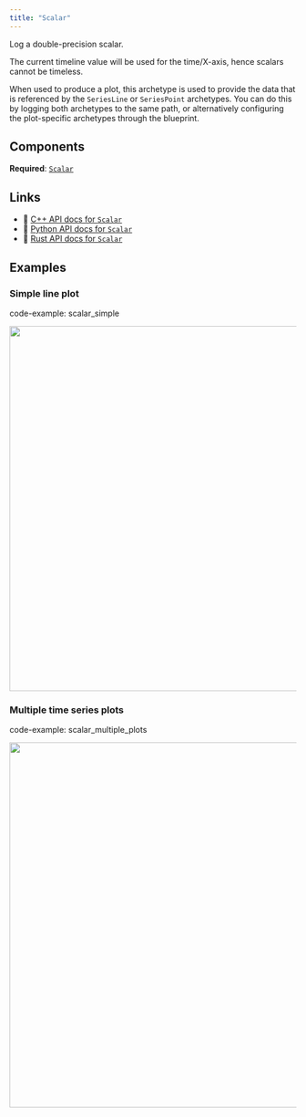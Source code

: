 ```yaml
---
title: "Scalar"
---
```


Log a double-precision scalar.

The current timeline value will be used for the time/X-axis, hence scalars
cannot be timeless.

When used to produce a plot, this archetype is used to provide the data that
is referenced by the `SeriesLine` or `SeriesPoint` archetypes. You can do
this by logging both archetypes to the same path, or alternatively configuring
the plot-specific archetypes through the blueprint.

## Components

**Required**: [`Scalar`](../components/scalar.md)

## Links
 * 🌊 [C++ API docs for `Scalar`](https://ref.rerun.io/docs/cpp/stable/structrerun_1_1archetypes_1_1Scalar.html)
 * 🐍 [Python API docs for `Scalar`](https://ref.rerun.io/docs/python/stable/common/archetypes#rerun.archetypes.Scalar)
 * 🦀 [Rust API docs for `Scalar`](https://docs.rs/rerun/latest/rerun/archetypes/struct.Scalar.html)

## Examples

### Simple line plot

code-example: scalar_simple

<center>
<picture>
  <source media="(max-width: 480px)" srcset="https://static.rerun.io/scalar_simple/8bcc92f56268739f8cd24d60d1fe72a655f62a46/480w.png">
  <source media="(max-width: 768px)" srcset="https://static.rerun.io/scalar_simple/8bcc92f56268739f8cd24d60d1fe72a655f62a46/768w.png">
  <source media="(max-width: 1024px)" srcset="https://static.rerun.io/scalar_simple/8bcc92f56268739f8cd24d60d1fe72a655f62a46/1024w.png">
  <source media="(max-width: 1200px)" srcset="https://static.rerun.io/scalar_simple/8bcc92f56268739f8cd24d60d1fe72a655f62a46/1200w.png">
  <img src="https://static.rerun.io/scalar_simple/8bcc92f56268739f8cd24d60d1fe72a655f62a46/full.png" width="640">
</picture>
</center>

### Multiple time series plots

code-example: scalar_multiple_plots

<center>
<picture>
  <source media="(max-width: 480px)" srcset="https://static.rerun.io/scalar_multiple/15845c2a348f875248fbd694e03eabd922741c4c/480w.png">
  <source media="(max-width: 768px)" srcset="https://static.rerun.io/scalar_multiple/15845c2a348f875248fbd694e03eabd922741c4c/768w.png">
  <source media="(max-width: 1024px)" srcset="https://static.rerun.io/scalar_multiple/15845c2a348f875248fbd694e03eabd922741c4c/1024w.png">
  <source media="(max-width: 1200px)" srcset="https://static.rerun.io/scalar_multiple/15845c2a348f875248fbd694e03eabd922741c4c/1200w.png">
  <img src="https://static.rerun.io/scalar_multiple/15845c2a348f875248fbd694e03eabd922741c4c/full.png" width="640">
</picture>
</center>

